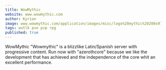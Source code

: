 ```yaml
---
title: WowMythic
website: www.wowmythic.com
author: Kyrion
image: www.wowmythic.com/application/images/misc/logo%20mythic%20200x97.png
tags: wotlk pve pvp rpg
published: true
---
```


WowMythic 
"Wowmythic" is a blizzlike Latin/Spanish server with progressive content. Run now with "azerothcore" because we like the development
that has achieved and the independence of the core whit an excellent performance.
